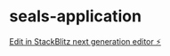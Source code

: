# seals-application

[Edit in StackBlitz next generation editor ⚡️](https://stackblitz.com/~/github.com/korisez/seals-application)